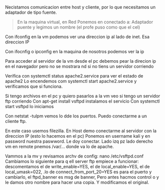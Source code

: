 Necistamos comunicacion entre host y cliente, por lo que necesitamos un adaptador de tipo fuente.

> En la maquina virtual, en  Red
> Ponemos en conectado a: Adaptador puente y legimos un nombre (el profe puso como que el cel)

Con ifconfig en la vm podemos ver una direccion ip al lado de inet. Esa direccion IP

Con ifocnfig o ipconfig en la maquina de nosotros podemos ver la ip

Para acceder al servidor de la vm desde el pc debemos pear la direcion ip en el navegador pero no se mostrara nd si no tiens un servidor corriendo

Verifica con systemctl status apache2.service para ver el estado de apache2
Lo encendemos com systemctl start apache2.service y verificamos que si funciona.

Si tengo archivos en el pc y quiero pasarlos a la vm veo si tengo un servidor ftp corriendo
Con apt-get install vsftpd instalamos el servicio
Con systemctl start vsftpd lo iniciamos

Con netstat -tulpm vemos lo dde los puertos.
Puedo conectarme a un cliente ftp.

En este caso usemos filezilla. En Host demo conectarme al servidor con la direccion IP (esto lo hacemos en el pc)
Ponemos en username kali y en password nuestra paswword. Le doy conectar. Lado izq pz lado derecho vm
en remote pnemos /var/... donde va lo de apache.

Vammos a la mv y revisamos archv de config: nano /etc/vsftpd.conf
Cambiamos lo siguiente para q ell server ftp empiece a funcionar: descomentamos el de write_enable=YES, el de local_enable=YES, el de local_umask=022, .lo de connect_from_port_20=YES es para el puerto y cambiarlo, el ftpd_banner es msg de banner, Pero antes hacmos control o y le damos otro nombre para hacer una copia. Y modificamos el original.
